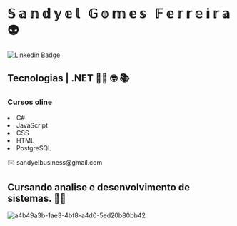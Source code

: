 <h1> &Sopf; &aopf; &nopf; &dopf; &yopf; &eopf; &lopf; &nbsp; &Gopf; &oopf; &mopf; &eopf; &sopf; &nbsp; &Fopf; &eopf; &ropf; &ropf; &eopf; &iopf; &ropf; &aopf;  👽</h1> 


[![Linkedin Badge](https://img.shields.io/badge/-sandyelgomes-blue?style=flat-square&logo=Linkedin&logoColor=white&link=https://www.linkedin.com/in/sandyelgomes)](https://www.linkedin.com/in/sandyelgomes)



<!DOCTYPE html>
<html>
<head>
 

</head>
<body>
<h2>Tecnologias | .NET 👨‍💻 🤓 📚  </h2>


<p>
 <h3> Cursos oline </h3>
    <li>C#</li>
    <li>JavaScript</li>
    <li>CSS</li>
    <li>HTML</li>
    <li>PostgreSQL</li>
</p>
<p> ✉️ sandyelbusiness@gmail.com</p>

<h2> Cursando analise e desenvolvimento de sistemas. 👨‍🎓 </h2>


![a4b49a3b-1ae3-4bf8-a4d0-5ed20b80bb42](https://user-images.githubusercontent.com/40548971/113466669-f9baf200-9413-11eb-8a66-0a857bdc5f36.png)

 

</body>
</html>




